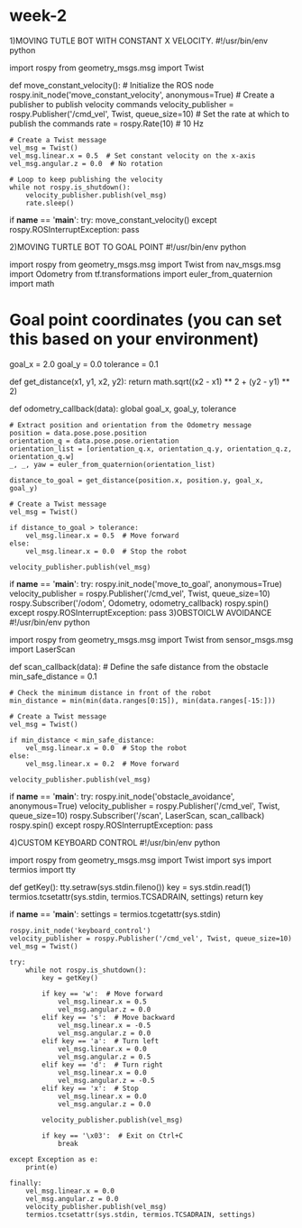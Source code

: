 # week-2
1)MOVING TUTLE BOT WITH CONSTANT X VELOCITY.
#!/usr/bin/env python

import rospy
from geometry_msgs.msg import Twist

def move_constant_velocity():
    # Initialize the ROS node
    rospy.init_node('move_constant_velocity', anonymous=True)
    # Create a publisher to publish velocity commands
    velocity_publisher = rospy.Publisher('/cmd_vel', Twist, queue_size=10)
    # Set the rate at which to publish the commands
    rate = rospy.Rate(10)  # 10 Hz

    # Create a Twist message
    vel_msg = Twist()
    vel_msg.linear.x = 0.5  # Set constant velocity on the x-axis
    vel_msg.angular.z = 0.0  # No rotation

    # Loop to keep publishing the velocity
    while not rospy.is_shutdown():
        velocity_publisher.publish(vel_msg)
        rate.sleep()
if __name__ == '__main__':
    try:
        move_constant_velocity()
    except rospy.ROSInterruptException:
        pass

  2)MOVING TURTLE BOT TO GOAL POINT
  #!/usr/bin/env python

import rospy
from geometry_msgs.msg import Twist
from nav_msgs.msg import Odometry
from tf.transformations import euler_from_quaternion
import math

# Goal point coordinates (you can set this based on your environment)
goal_x = 2.0
goal_y = 0.0
tolerance = 0.1

def get_distance(x1, y1, x2, y2):
    return math.sqrt((x2 - x1) ** 2 + (y2 - y1) ** 2)

def odometry_callback(data):
    global goal_x, goal_y, tolerance

    # Extract position and orientation from the Odometry message
    position = data.pose.pose.position
    orientation_q = data.pose.pose.orientation
    orientation_list = [orientation_q.x, orientation_q.y, orientation_q.z, orientation_q.w]
    _, _, yaw = euler_from_quaternion(orientation_list)

    distance_to_goal = get_distance(position.x, position.y, goal_x, goal_y)

    # Create a Twist message
    vel_msg = Twist()

    if distance_to_goal > tolerance:
        vel_msg.linear.x = 0.5  # Move forward
    else:
        vel_msg.linear.x = 0.0  # Stop the robot

    velocity_publisher.publish(vel_msg)

if __name__ == '__main__':
    try:
        rospy.init_node('move_to_goal', anonymous=True)
        velocity_publisher = rospy.Publisher('/cmd_vel', Twist, queue_size=10)
        rospy.Subscriber('/odom', Odometry, odometry_callback)
        rospy.spin()
    except rospy.ROSInterruptException:
        pass
3)OBSTOICLW AVOIDANCE
#!/usr/bin/env python

import rospy
from geometry_msgs.msg import Twist
from sensor_msgs.msg import LaserScan

def scan_callback(data):
    # Define the safe distance from the obstacle
    min_safe_distance = 0.1

    # Check the minimum distance in front of the robot
    min_distance = min(min(data.ranges[0:15]), min(data.ranges[-15:]))

    # Create a Twist message
    vel_msg = Twist()

    if min_distance < min_safe_distance:
        vel_msg.linear.x = 0.0  # Stop the robot
    else:
        vel_msg.linear.x = 0.2  # Move forward

    velocity_publisher.publish(vel_msg)

if __name__ == '__main__':
    try:
        rospy.init_node('obstacle_avoidance', anonymous=True)
        velocity_publisher = rospy.Publisher('/cmd_vel', Twist, queue_size=10)
        rospy.Subscriber('/scan', LaserScan, scan_callback)
        rospy.spin()
    except rospy.ROSInterruptException:
        pass

4)CUSTOM KEYBOARD CONTROL
#!/usr/bin/env python

import rospy
from geometry_msgs.msg import Twist
import sys
import termios
import tty

def getKey():
    tty.setraw(sys.stdin.fileno())
    key = sys.stdin.read(1)
    termios.tcsetattr(sys.stdin, termios.TCSADRAIN, settings)
    return key

if __name__ == '__main__':
    settings = termios.tcgetattr(sys.stdin)

    rospy.init_node('keyboard_control')
    velocity_publisher = rospy.Publisher('/cmd_vel', Twist, queue_size=10)
    vel_msg = Twist()

    try:
        while not rospy.is_shutdown():
            key = getKey()

            if key == 'w':  # Move forward
                vel_msg.linear.x = 0.5
                vel_msg.angular.z = 0.0
            elif key == 's':  # Move backward
                vel_msg.linear.x = -0.5
                vel_msg.angular.z = 0.0
            elif key == 'a':  # Turn left
                vel_msg.linear.x = 0.0
                vel_msg.angular.z = 0.5
            elif key == 'd':  # Turn right
                vel_msg.linear.x = 0.0
                vel_msg.angular.z = -0.5
            elif key == 'x':  # Stop
                vel_msg.linear.x = 0.0
                vel_msg.angular.z = 0.0

            velocity_publisher.publish(vel_msg)

            if key == '\x03':  # Exit on Ctrl+C
                break

    except Exception as e:
        print(e)

    finally:
        vel_msg.linear.x = 0.0
        vel_msg.angular.z = 0.0
        velocity_publisher.publish(vel_msg)
        termios.tcsetattr(sys.stdin, termios.TCSADRAIN, settings)

